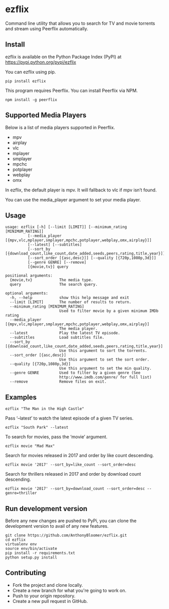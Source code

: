 ezflix
======

Command line utility that allows you to search for TV and movie torrents and stream using Peerflix automatically.

Install
-------

ezflix is available on the Python Package Index (PyPI) at <https://pypi.python.org/pypi/ezflix>

You can ezflix using pip.

    pip install ezflix

This program requires Peerflix. You can install Peerflix via NPM.

    npm install -g peerflix

Supported Media Players
-----------------------

Below is a list of media players supported in Peerflix.

-   mpv
-   airplay
-   vlc
-   mplayer
-   smplayer
-   mpchc
-   potplayer
-   webplay
-   omx

In ezflix, the default player is mpv. It will fallback to vlc if mpv isn’t found.

You can use the media\_player argument to set your media player.

Usage
-----

    usage: ezflix [-h] [--limit [LIMIT]] [--minimum_rating [MINIMUM_RATING]]
              [--media_player [{mpv,vlc,mplayer,smplayer,mpchc,potplayer,webplay,omx,airplay}]]
              [--latest] [--subtitles]
              [--sort_by [{download_count,like_count,date_added,seeds,peers,rating,title,year}]]
              [--sort_order [{asc,desc}]] [--quality [{720p,1080p,3d}]]
              [--genre GENRE] [--remove]
              [{movie,tv}] query

    positional arguments:
      {movie,tv}            The media type.
      query                 The search query.

    optional arguments:
      -h, --help            show this help message and exit
      --limit [LIMIT]       The number of results to return.
      --minimum_rating [MINIMUM_RATING]
                            Used to filter movie by a given minimum IMDb rating
      --media_player [{mpv,vlc,mplayer,smplayer,mpchc,potplayer,webplay,omx,airplay}]
                            The media player.
      --latest              Play the latest TV episode.
      --subtitles           Load subtitles file.
      --sort_by [{download_count,like_count,date_added,seeds,peers,rating,title,year}]
                            Use this argument to sort the torrents.
      --sort_order [{asc,desc}]
                            Use this argument to set the sort order.
      --quality [{720p,1080p,3d}]
                            Use this argument to set the min quality.
      --genre GENRE         Used to filter by a given genre (See
                            http://www.imdb.com/genre/ for full list)
      --remove              Remove files on exit.



Examples
--------

``` sourceCode
ezflix "The Man in the High Castle"
```

Pass ‘–latest’ to watch the latest episode of a given TV series.

``` sourceCode
ezflix "South Park" --latest
```

To search for movies, pass the ‘movie’ argument.

``` sourceCode
ezflix movie "Mad Max"
```

Search for movies released in 2017 and order by like count descending.

``` sourceCode
ezflix movie '2017' --sort_by=like_count --sort_order=desc
```

Search for thrillers released in 2017 and order by download count descending.

``` sourceCode
ezflix movie '2017' --sort_by=download_count --sort_order=desc --genre=thriller
```

Run development version
-----------------------

Before any new changes are pushed to PyPi, you can clone the development version to avail of any new features.

``` sourceCode
git clone https://github.com/AnthonyBloomer/ezflix.git
cd ezflix
virtualenv env
source env/bin/activate
pip install -r requirements.txt
python setup.py install
```

Contributing
------------

- Fork the project and clone locally.
- Create a new branch for what you're going to work on.
- Push to your origin repository.
- Create a new pull request in GitHub.
